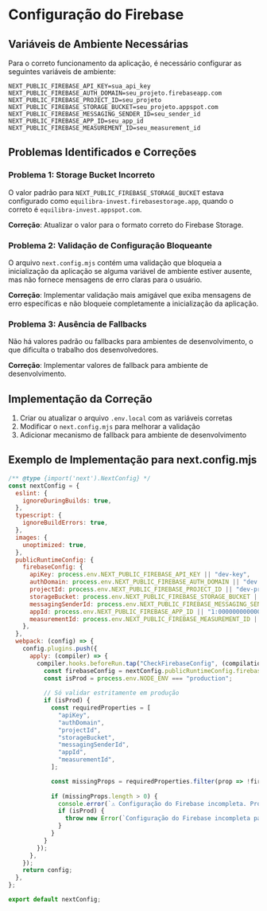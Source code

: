 # Configuração do Firebase

## Variáveis de Ambiente Necessárias

Para o correto funcionamento da aplicação, é necessário configurar as seguintes variáveis de ambiente:

```
NEXT_PUBLIC_FIREBASE_API_KEY=sua_api_key
NEXT_PUBLIC_FIREBASE_AUTH_DOMAIN=seu_projeto.firebaseapp.com
NEXT_PUBLIC_FIREBASE_PROJECT_ID=seu_projeto
NEXT_PUBLIC_FIREBASE_STORAGE_BUCKET=seu_projeto.appspot.com
NEXT_PUBLIC_FIREBASE_MESSAGING_SENDER_ID=seu_sender_id
NEXT_PUBLIC_FIREBASE_APP_ID=seu_app_id
NEXT_PUBLIC_FIREBASE_MEASUREMENT_ID=seu_measurement_id
```

## Problemas Identificados e Correções

### Problema 1: Storage Bucket Incorreto
O valor padrão para `NEXT_PUBLIC_FIREBASE_STORAGE_BUCKET` estava configurado como `equilibra-invest.firebasestorage.app`, quando o correto é `equilibra-invest.appspot.com`.

**Correção**: Atualizar o valor para o formato correto do Firebase Storage.

### Problema 2: Validação de Configuração Bloqueante
O arquivo `next.config.mjs` contém uma validação que bloqueia a inicialização da aplicação se alguma variável de ambiente estiver ausente, mas não fornece mensagens de erro claras para o usuário.

**Correção**: Implementar validação mais amigável que exiba mensagens de erro específicas e não bloqueie completamente a inicialização da aplicação.

### Problema 3: Ausência de Fallbacks
Não há valores padrão ou fallbacks para ambientes de desenvolvimento, o que dificulta o trabalho dos desenvolvedores.

**Correção**: Implementar valores de fallback para ambiente de desenvolvimento.

## Implementação da Correção

1. Criar ou atualizar o arquivo `.env.local` com as variáveis corretas
2. Modificar o `next.config.mjs` para melhorar a validação
3. Adicionar mecanismo de fallback para ambiente de desenvolvimento

## Exemplo de Implementação para next.config.mjs

```javascript
/** @type {import('next').NextConfig} */
const nextConfig = {
  eslint: {
    ignoreDuringBuilds: true,
  },
  typescript: {
    ignoreBuildErrors: true,
  },
  images: {
    unoptimized: true,
  },
  publicRuntimeConfig: {
    firebaseConfig: {
      apiKey: process.env.NEXT_PUBLIC_FIREBASE_API_KEY || "dev-key",
      authDomain: process.env.NEXT_PUBLIC_FIREBASE_AUTH_DOMAIN || "dev.firebaseapp.com",
      projectId: process.env.NEXT_PUBLIC_FIREBASE_PROJECT_ID || "dev-project",
      storageBucket: process.env.NEXT_PUBLIC_FIREBASE_STORAGE_BUCKET || "dev-project.appspot.com",
      messagingSenderId: process.env.NEXT_PUBLIC_FIREBASE_MESSAGING_SENDER_ID || "000000000000",
      appId: process.env.NEXT_PUBLIC_FIREBASE_APP_ID || "1:000000000000:web:0000000000000000000000",
      measurementId: process.env.NEXT_PUBLIC_FIREBASE_MEASUREMENT_ID || "G-0000000000",
    },
  },
  webpack: (config) => {
    config.plugins.push({
      apply: (compiler) => {
        compiler.hooks.beforeRun.tap("CheckFirebaseConfig", (compilation) => {
          const firebaseConfig = nextConfig.publicRuntimeConfig.firebaseConfig;
          const isProd = process.env.NODE_ENV === "production";
          
          // Só validar estritamente em produção
          if (isProd) {
            const requiredProperties = [
              "apiKey",
              "authDomain",
              "projectId",
              "storageBucket",
              "messagingSenderId",
              "appId",
              "measurementId",
            ];

            const missingProps = requiredProperties.filter(prop => !firebaseConfig[prop]);
            
            if (missingProps.length > 0) {
              console.error(`⚠️ Configuração do Firebase incompleta. Propriedades ausentes: ${missingProps.join(", ")}`);
              if (isProd) {
                throw new Error(`Configuração do Firebase incompleta para ambiente de produção`);
              }
            }
          }
        });
      },
    });
    return config;
  },
};

export default nextConfig;
```
